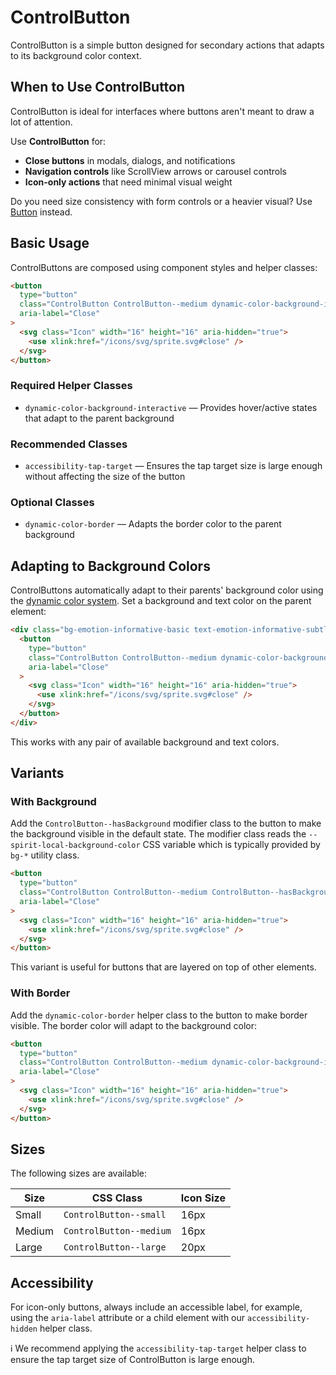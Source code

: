 # ControlButton

ControlButton is a simple button designed for secondary actions that adapts to its background color context.

## When to Use ControlButton

ControlButton is ideal for interfaces where buttons aren't meant to draw a lot
of attention.

Use **ControlButton** for:

- **Close buttons** in modals, dialogs, and notifications
- **Navigation controls** like ScrollView arrows or carousel controls
- **Icon-only actions** that need minimal visual weight

Do you need size consistency with form controls or a heavier visual? Use
[Button][button] instead.

## Basic Usage

ControlButtons are composed using component styles and helper classes:

```html
<button
  type="button"
  class="ControlButton ControlButton--medium dynamic-color-background-interactive accessibility-tap-target"
  aria-label="Close"
>
  <svg class="Icon" width="16" height="16" aria-hidden="true">
    <use xlink:href="/icons/svg/sprite.svg#close" />
  </svg>
</button>
```

### Required Helper Classes

- `dynamic-color-background-interactive` — Provides hover/active states that adapt to the parent background

### Recommended Classes

- `accessibility-tap-target` — Ensures the tap target size is large enough without affecting the size of the button

### Optional Classes

- `dynamic-color-border` — Adapts the border color to the parent background

## Adapting to Background Colors

ControlButtons automatically adapt to their parents' background color using the
[dynamic color system][dynamic-color]. Set a background and text color on the
parent element:

```html
<div class="bg-emotion-informative-basic text-emotion-informative-subtle">
  <button
    type="button"
    class="ControlButton ControlButton--medium dynamic-color-background-interactive accessibility-tap-target"
    aria-label="Close"
  >
    <svg class="Icon" width="16" height="16" aria-hidden="true">
      <use xlink:href="/icons/svg/sprite.svg#close" />
    </svg>
  </button>
</div>
```

This works with any pair of available background and text colors.

## Variants

### With Background

Add the `ControlButton--hasBackground` modifier class to the button to make
the background visible in the default state. The modifier class reads the
`--spirit-local-background-color` CSS variable which is typically provided by
`bg-*` utility class.

```html
<button
  type="button"
  class="ControlButton ControlButton--medium ControlButton--hasBackground dynamic-color-background-interactive accessibility-tap-target"
  aria-label="Close"
>
  <svg class="Icon" width="16" height="16" aria-hidden="true">
    <use xlink:href="/icons/svg/sprite.svg#close" />
  </svg>
</button>
```

This variant is useful for buttons that are layered on top of other elements.

### With Border

Add the `dynamic-color-border` helper class to the button to make border
visible. The border color will adapt to the background color:

```html
<button
  type="button"
  class="ControlButton ControlButton--medium dynamic-color-background-interactive dynamic-color-border accessibility-tap-target"
  aria-label="Close"
>
  <svg class="Icon" width="16" height="16" aria-hidden="true">
    <use xlink:href="/icons/svg/sprite.svg#close" />
  </svg>
</button>
```

## Sizes

The following sizes are available:

| Size   | CSS Class               | Icon Size |
| ------ | ----------------------- | --------- |
| Small  | `ControlButton--small`  | 16px      |
| Medium | `ControlButton--medium` | 16px      |
| Large  | `ControlButton--large`  | 20px      |

## Accessibility

For icon-only buttons, always include an accessible label, for example, using
the `aria-label` attribute or a child element with our `accessibility-hidden`
helper class.

ℹ️ We recommend applying the `accessibility-tap-target` helper class to ensure
the tap target size of ControlButton is large enough.

[button]: https://github.com/lmc-eu/spirit-design-system/blob/main/packages/web/src/scss/components/Button/README.md
[dynamic-color]: https://github.com/lmc-eu/spirit-design-system/blob/main/packages/web/src/scss/helpers/dynamic-color/README.md
